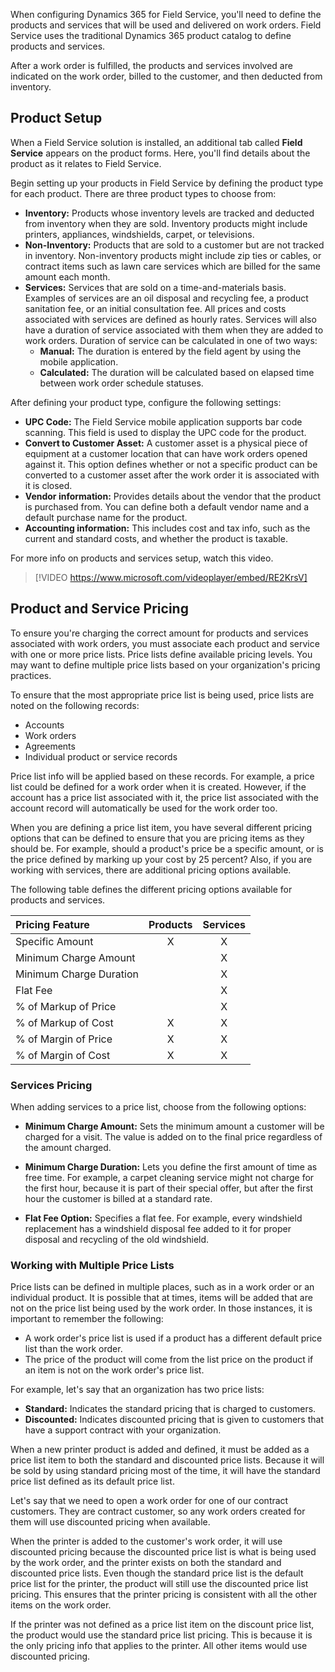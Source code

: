  When configuring Dynamics 365 for Field Service, you'll need to define the products and services that will be used and delivered on work orders. Field Service uses the traditional Dynamics 365 product catalog to define products and services. 

After a work order is fulfilled, the products and services involved are indicated on the work order, billed to the customer, and then deducted from inventory.

## Product Setup
When a Field Service solution is installed, an additional tab called **Field Service** appears on the product forms. Here, you'll find details about the product as it relates to Field Service.

Begin setting up your products in Field Service by defining the product type for each product. There are three product types to choose from: 

- **Inventory:** Products whose inventory levels are tracked and deducted from inventory when they are sold. Inventory products might include printers, appliances, windshields, carpet, or televisions.
- **Non-Inventory:** Products that are sold to a customer but are not tracked in inventory. Non-inventory products might include  zip ties or cables, or contract items such as lawn care services which are billed for the same amount each month.
- **Services:** Services that are sold on a time-and-materials basis.
   Examples of services are an oil disposal and recycling fee, a product sanitation fee, or an initial consultation fee.
   All prices and costs associated with services are defined as hourly rates. Services will also have a duration of service associated with them when they are added to work orders. Duration of service can be calculated in one of two ways:
   - **Manual:** The duration is entered by the field agent by using the mobile application.
   -  **Calculated:** The duration will be calculated based on elapsed time between work order schedule statuses.

After defining your product type, configure the following settings:

- **UPC Code:** The Field Service mobile application supports bar code scanning. This field is used to display the UPC code for the product.
- **Convert to Customer Asset:** A customer asset is a physical piece of equipment at a customer location that can have work orders opened against it. This option defines whether or not a specific product can be converted to a customer asset after the work order it is associated with it is closed.
- **Vendor information:** Provides details about the vendor that the product is purchased from. You can define both a default vendor name and a default purchase name for the product.
- **Accounting information:** This includes cost and tax info,  such as the current and standard costs, and whether the product is taxable.

For more info on products and services setup, watch this video.

> [!VIDEO https://www.microsoft.com/videoplayer/embed/RE2KrsV]

## Product and Service Pricing

To ensure you're charging the correct amount for products and services associated with work orders, you must associate each product and service with one or more price lists. Price lists define available pricing levels. You may want to define multiple price lists based on your organization's pricing practices.

To ensure that the most appropriate price list is being used, price lists are noted on the following records:

- Accounts
- Work orders
- Agreements
- Individual product or service records

Price list info will be applied based on these records. For example, a price list could be defined for a work order when it is created. However, if the account has a price list associated with it, the price list associated with the account record will automatically be used for the work order too.

When you are defining a price list item, you have several different pricing options that can be defined to ensure that you are pricing items as they should be. For example, should a product's price be a specific amount, or is the price defined by marking up your cost by 25 percent? Also, if you are working with services, there are additional pricing options available.

The following table defines the different pricing options available for products and services.

 |Pricing Feature           |Products       |Services      |
 |:-------------------------|:-------------:|:------------:|
 | Specific Amount          |      X        |       X      |
 | Minimum Charge Amount    |               |       X      |
 | Minimum Charge Duration  |               |       X      |
 | Flat Fee                 |               |       X      |
 | % of Markup of Price     |               |       X      |
 | % of Markup of Cost      |       X       |       X      |
 | % of Margin of Price     |       X       |       X      |
 | % of Margin of Cost      |       X       |       X      |

### Services Pricing

When adding services to a price list, choose from the following options:

- **Minimum Charge Amount:** Sets the minimum amount a customer will be charged for a visit. The value is added on to the final price regardless of the amount charged.

- **Minimum Charge Duration:** Lets you define the first amount of time as free time. For example, a carpet cleaning service might not charge for the first hour, because it is part of their special offer, but after the first hour the customer is billed at a standard rate.

- **Flat Fee Option:** Specifies a flat fee. For example, every windshield replacement has a windshield disposal fee added to it for proper disposal and recycling of the old windshield.

### Working with Multiple Price Lists

Price lists can be defined in multiple places, such as in a work order or an individual product. It is possible that at times, items will be added that are not on the price list being used by the work order. In those instances, it is important to remember the following:

- A work order's price list is used if a product has a different default price list than the work order.
- The price of the product will come from the list price on the product if an item is not on the work order's price list.

For example, let's say that an organization has two price lists:

- **Standard:** Indicates the standard pricing that is charged to customers.
- **Discounted:** Indicates discounted pricing that is given to customers that have a support contract with your organization.

When a new printer product is added and defined, it must be added as a price list item to both the standard and discounted price lists. Because it will be sold by using standard pricing most of the time, it will have the standard price list defined as its default price list.

Let's say that we need to open a work order for one of our contract customers. They are contract customer, so any work orders created for them will use discounted pricing when available.

When the printer is added to the customer's work order, it will use discounted pricing because the discounted price list is what is being used by the work order, and the printer exists on both the standard and discounted price lists. Even though the standard price list is the default price list for the printer, the product will still use the discounted price list pricing. This ensures that the printer pricing is consistent with all the other items on the work order.

If the printer was not defined as a price list item on the discount price list, the product would use the standard price list pricing. This is because it is the only pricing info that applies to the printer. All other items would use discounted pricing.